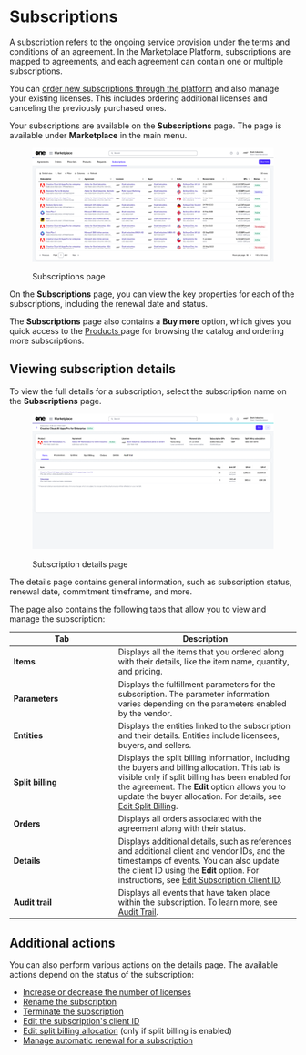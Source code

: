 # Subscriptions

A subscription refers to the ongoing service provision under the terms and conditions of an agreement. In the Marketplace Platform, subscriptions are mapped to agreements, and each agreement can contain one or multiple subscriptions.&#x20;

You can [order new subscriptions through the platform](buy-products-and-services.md) and also manage your existing licenses. This includes ordering additional licenses and canceling the previously purchased ones.&#x20;

Your subscriptions are available on the **Subscriptions** page. The page is available under **Marketplace** in the main menu.

<div data-with-frame="true"><figure><img src="../../../.gitbook/assets/subscriptions_page (1).png" alt=""><figcaption><p>Subscriptions page</p></figcaption></figure></div>

On the **Subscriptions** page, you can view the key properties for each of the subscriptions, including the renewal date and status.

The **Subscriptions** page also contains a **Buy more** option, which gives you quick access to the [Products ](../../catalog/products.md)page for browsing the catalog and ordering more subscriptions.

## Viewing subscription details <a href="#subscription-details" id="subscription-details"></a>

To view the full details for a subscription, select the subscription name on the **Subscriptions** page.&#x20;

<div data-with-frame="true"><figure><img src="../../../.gitbook/assets/Subscriptiondetails.png" alt=""><figcaption><p>Subscription details page</p></figcaption></figure></div>

The details page contains general information, such as subscription status, renewal date, commitment timeframe, and more.&#x20;

The page also contains the following tabs that allow you to view and manage the subscription:

<table><thead><tr><th width="170">Tab</th><th>Description</th></tr></thead><tbody><tr><td><strong>Items</strong></td><td>Displays all the items that you ordered along with their details, like the item name, quantity, and pricing.</td></tr><tr><td><strong>Parameters</strong> </td><td>Displays the fulfillment parameters for the subscription. The parameter information varies depending on the parameters enabled by the vendor.</td></tr><tr><td><strong>Entities</strong></td><td>Displays the entities linked to the subscription and their details. Entities include licensees, buyers, and sellers. </td></tr><tr><td><strong>Split billing</strong></td><td>Displays the split billing information, including the buyers and billing allocation. This tab is visible only if split billing has been enabled for the agreement. The <strong>Edit</strong> option allows you to update the buyer allocation. For details, see <a href="../billing/split-billing/edit-split-billing.md">Edit Split Billing</a>.</td></tr><tr><td><strong>Orders</strong></td><td>Displays all orders associated with the agreement along with their status. </td></tr><tr><td><strong>Details</strong> </td><td>Displays additional details, such as references and additional client and vendor IDs, and the timestamps of events. You can also update the client ID using the <strong>Edit</strong> option. For instructions, see <a href="edit-subscription-id.md">Edit Subscription Client ID</a>. </td></tr><tr><td><strong>Audit trail</strong></td><td>Displays all events that have taken place within the subscription. To learn more, see <a href="../../settings/audit-trail.md">Audit Trail</a>.</td></tr></tbody></table>

## Additional actions

You can also perform various actions on the details page. The available actions depend on the status of the subscription:

* [Increase or decrease the number of licenses](../../../marketplace-platform/getting-started/marketplace-for-clients/adjust-subscription-quantity.md)
* [Rename the subscription](rename-a-subscription.md)
* [Terminate the subscription](terminate-a-subscription.md)
* [Edit the subscription's client ID](edit-subscription-id.md)
* [Edit split billing allocation](../billing/split-billing/edit-split-billing.md) (only if split billing is enabled)
* [Manage automatic renewal for a subscription](manage-automatic-renewals.md)
